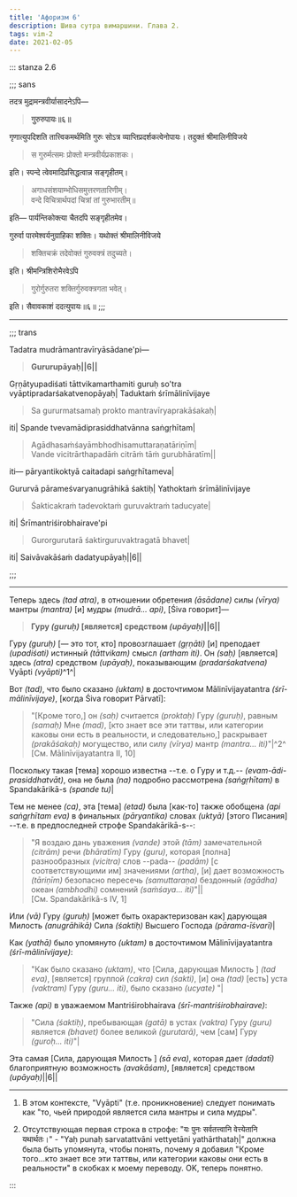 ```yaml
---
title: 'Афоризм 6'
description: Шива сутра вимаршини. Глава 2.
tags: vim-2
date: 2021-02-05
---
```


::: stanza 2.6

;;; sans

तदत्र मुद्रामन्त्रवीर्यासादनेऽपि—

> **गुरुरुपायः॥६॥**

गृणात्युपदिशति तात्त्विकमर्थमिति गुरुः सोऽत्र व्याप्तिप्रदर्शकत्वेनोपायः। तदुक्तं श्रीमालिनीविजये

> स गुरुर्मत्समः प्रोक्तो मन्त्रवीर्यप्रकाशकः।

इति। स्पन्दे त्वेवमादिप्रसिद्धत्वान्न सङ्गृहीतम्।

> अगाधसंशयाम्भोधिसमुत्तरणतारिणीम्।  
> वन्दे विचित्रार्थपदां चित्रां तां गुरुभारतीम्॥

इति— पार्यन्तिकोक्त्या चैतदपि सङ्गृहीतमेव।

गुरुर्वा पारमेश्वर्यनुग्राहिका शक्तिः। यथोक्तं श्रीमालिनीविजये

> शक्तिचक्रं तदेवोक्तं गुरुवक्त्रं तदुच्यते।

इति। श्रीमन्त्रिशिरोभैरवेऽपि

> गुरोर्गुरुतरा शक्तिर्गुरुवक्त्रगता भवेत्।

इति। सैवावकाशं ददत्युपायः॥६॥
;;; 

---

;;;  trans

Tadatra mudrāmantravīryāsādane'pi—

> **Gururupāyaḥ||6||**

Gṛṇātyupadiśati tāttvikamarthamiti guruḥ so'tra vyāptipradarśakatvenopāyaḥ| Taduktaṁ śrīmālinīvijaye

> Sa gururmatsamaḥ prokto mantravīryaprakāśakaḥ|

iti| Spande tvevamādiprasiddhatvānna saṅgṛhītam|

> Agādhasaṁśayāmbhodhisamuttaraṇatāriṇīm|  
> Vande vicitrārthapadāṁ citrāṁ tāṁ gurubhāratīm||

iti— pāryantikoktyā caitadapi saṅgṛhītameva|

Gururvā pārameśvaryanugrāhikā śaktiḥ| Yathoktaṁ śrīmālinīvijaye

> Śakticakraṁ tadevoktaṁ guruvaktraṁ taducyate|

iti| Śrīmantriśirobhairave'pi

> Gurorgurutarā śaktirguruvaktragatā bhavet|

iti| Saivāvakāśaṁ dadatyupāyaḥ||6||

;;;  

---

Теперь здесь _(tad atra)_, в отношении обретения _(āsādane)_ силы _(vīrya)_ мантры _(mantra)_ [и] мудры _(mudrā... api)_, [Śiva говорит]—

> **Гуру _(guruḥ)_ [является] средством _(upāyaḥ)_||6||**

Гуру _(guruḥ)_ [— это тот, кто] провозглашает _(gṛṇāti)_ [и] преподает _(upadiśati)_ истинный _(tāttvikam)_ смысл _(artham iti)_. Он _(saḥ)_ [является] здесь _(atra)_ средством _(upāyaḥ)_, показывающим _(pradarśakatvena)_ Vyāpti _(vyāpti)_^1^|

Вот _(tad)_, что было сказано _(uktam)_ в досточтимом Mālinīvijayatantra _(śrī-mālinīvijaye)_, [когда Śiva говорит Pārvatī]:

> "[Кроме того,] он _(saḥ)_ считается _(proktaḥ)_ Гуру _(guruḥ)_, равным _(samaḥ)_ Мне _(mad)_, [кто знает все эти таттвы, или категории каковы они есть в реальности, и следовательно,] раскрывает _(prakāśakaḥ)_ могущество, или силу _(vīrya)_ мантр _(mantra... iti)_"|^2^  
> [См. Mālinīvijayatantra II, 10]

Поскольку такая [тема] хорошо известна --т.е. о Гуру и т.д.-- _(evam-ādi-prasiddhatvāt)_, она не была _(na)_ подробно рассмотрена _(saṅgṛhītam)_ в Spandakārikā-s _(spande tu)_|

Тем не менее _(ca)_, эта [тема] _(etad)_ была [как-то] также обобщена _(api saṅgṛhītam eva)_ в финальных _(pāryantika)_ словах _(uktyā)_ [этого Писания] --т.е. в предпоследней строфе Spandakārikā-s--:

> "Я воздаю дань уважения _(vande)_ этой _(tām)_ замечательной _(citrām)_ речи _(bhāratīm)_ Гуру _(guru)_, которая [полна] разнообразных _(vicitra)_ слов --pada-- _(padām)_ [с соответствующими им] значениями _(artha)_, [и] дает возможность _(tāriṇīm)_ безопасно пересечь _(samuttaraṇa)_ бездонный _(agādha)_ океан _(ambhodhi)_ сомнений _(saṁśaya... iti)_"||  
> [См. Spandakārikā-s IV, 1]

Или _(vā)_ Гуру _(guruḥ)_ [может быть охарактеризован как] дарующая Милость _(anugrāhikā)_ Сила _(śaktiḥ)_ Высшего Господа _(pārama-īśvarī)_|

Как _(yathā)_ было упомянуто _(uktam)_ в досточтимом Mālinīvijayatantra _(śrī-mālinīvijaye)_:

> "Как было сказано _(uktam)_, что [Сила, дарующая Милость ] _(tad eva)_, [является] группой _(cakra)_ сил _(śakti)_, [и] она _(tad)_ [есть] уста _(vaktram)_ Гуру _(guru... iti)_, было сказано _(ucyate)_ "|

Также _(api)_ в уважаемом Mantriśirobhairava _(śrī-mantriśirobhairave)_:

> "Сила _(śaktiḥ)_, пребывающая _(gatā)_ в устах _(vaktra)_ Гуру _(guru)_ является _(bhavet)_ более великой _(gurutarā)_, чем [сам] Гуру _(guroḥ... iti)_"|

Эта самая [Сила, дарующая Милость ] _(sā eva)_, которая дает _(dadatī)_ благоприятную возможность _(avakāśam)_, [является] средством _(upāyaḥ)_||6||

---

1. В этом контексте, "Vyāpti" (т.е. проникновение) следует понимать как "то,
   чьей природой является сила мантры и сила мудры".

2. Отсутствующая первая строка в строфе: "यः पुनः सर्वतत्त्वानि वेत्त्येतानि यथार्थतः।" - "Yaḥ punaḥ sarvatattvāni vettyetāni yathārthataḥ|" должна была быть упомянута, чтобы понять, почему я добавил "Кроме того...кто знает все эти таттвы, или категории каковы они есть в реальности" в скобках к моему переводу. OK, теперь понятно.

:::

